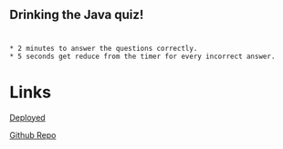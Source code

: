 ## Drinking the Java quiz!

#  
    * 2 minutes to answer the questions correctly.
    * 5 seconds get reduce from the timer for every incorrect answer.

# Links
<a href="https://joeyblue27.github.io/Coffee-Sipper-Javascript-Quiz"
target="_blank">Deployed</a>

<a href="https://github.com/joeyblue27/Coffee-Sipper-Javascript-Quiz"
target="_blank">Github Repo</a>